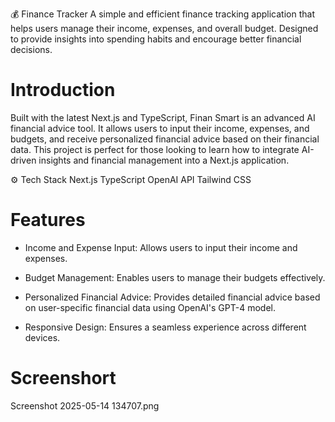 💰 Finance Tracker
A simple and efficient finance tracking application that helps users manage their income, expenses, and overall budget. Designed to provide insights into spending habits and encourage better financial decisions.

# Introduction
Built with the latest Next.js and TypeScript, Finan Smart is an advanced AI financial advice tool. It allows users to input their income, expenses, and budgets, and receive personalized financial advice based on their financial data. This project is perfect for those looking to learn how to integrate AI-driven insights and financial management into a Next.js application.

⚙️ Tech Stack
Next.js
TypeScript
OpenAI API
Tailwind CSS

# Features
* Income and Expense Input: Allows users to input their income and expenses.

* Budget Management: Enables users to manage their budgets effectively.

* Personalized Financial Advice: Provides detailed financial advice based on user-specific financial data using OpenAI's GPT-4 model.

* Responsive Design: Ensures a seamless experience across different devices.

# Screenshort
Screenshot 2025-05-14 134707.png
